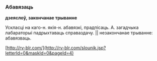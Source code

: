 ### Абавязаць
**дзеяслоў, закончанае трыванне**

Ускласці на каго-н. якія-н. абавязкі, прадпісаць. А. загадчыка лабараторыі падрыхтаваць справаздачу. || незакончанае трыванне: абавязваць.

<a rel="author">[http://rv-blr.com/](http://rv-blr.com/slounik.jsp?letterId=0&maskId=0&pageId=4)</a>
